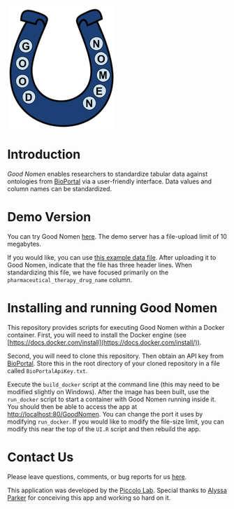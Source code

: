 ![GoodNomen logo](www/Logo.png)

# Introduction

*Good Nomen* enables researchers to standardize tabular data against ontologies from [BioPortal](https://bioportal.bioontology.org/) via a user-friendly interface. Data values and column names can be standardized.

# Demo Version

You can try Good Nomen [here](https://bioapps.byu.edu/GoodNomen). The demo server has a file-upload limit of 10 megabytes.

If you would like, you can use [this example data file](/example_data/nationwidechildrens.org_clinical_drug_brca.tsv). After uploading it to Good Nomen, indicate that the file has three header lines. When standardizing this file, we have focused primarily on the `pharmaceutical_therapy_drug_name` column.

# Installing and running Good Nomen

This repository provides scripts for executing Good Nomen within a Docker container. First, you will need to install the Docker engine (see [https://docs.docker.com/install](https://docs.docker.com/install/)).

Second, you will need to clone this repository. Then obtain an API key from [BioPortal](https://www.bioontology.org/wiki/BioPortal_Help#Getting_an_API_key). Store this in the root directory of your cloned repository in a file called `BioPortalApiKey.txt`.

Execute the `build_docker` script at the command line (this may need to be modified slightly on Windows). After the image has been built, use the `run_docker` script to start a container with Good Nomen running inside it. You should then be able to access the app at [http://localhost:80/GoodNomen](http://localhost:80/GoodNomen). You can change the port it uses by modifying `run_docker`. If you would like to modify the file-size limit, you can modify this near the top of the `UI.R` script and then rebuild the app.

# Contact Us

Please leave questions, comments, or bug reports for us [here](https://github.com/srp33/GoodNomen/issues).

This application was developed by the [Piccolo Lab](https://piccolo.byu.edu). Special thanks to [Alyssa Parker](https://medschool.vanderbilt.edu/igp/person/alyssa-parker/) for conceiving this app and working so hard on it.
